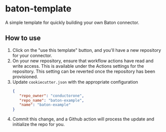 # baton-template
A simple template for quickly building your own Baton connector.

## How to use
1. Click on the "use this template" button, and you'll have a new repository for your connector.
2. On your new repository, ensure that workflow actions have read and write access. This is available under the Actions settings for the repository. This setting can be reverted once the repository has been provisioned.
3. Update `cookiecutter.json` with the appropriate configuration
    ```json
    {
       "repo_owner": "conductorone",
       "repo_name": "baton-example",
       "name": "baton-example"
    }
    ```
10. Commit this change, and a Github action will process the update and initialize the repo for you.
